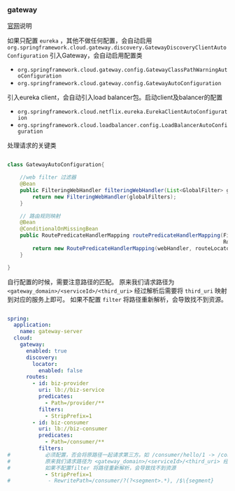 ###  gateway

[官网](https://spring.io/projects/spring-cloud-gateway#learn)说明

如果只配置 `eureka` ，其他不做任何配置，会自动启用 `org.springframework.cloud.gateway.discovery.GatewayDiscoveryClientAutoConfiguration`
引入Gateway，会自动启用配置类

- `org.springframework.cloud.gateway.config.GatewayClassPathWarningAutoConfiguration`
- `org.springframework.cloud.gateway.config.GatewayAutoConfiguration`

引入eureka client，会自动引入load balancer包。启动client及balancer的配置

- `org.springframework.cloud.netflix.eureka.EurekaClientAutoConfiguration`
- `org.springframework.cloud.loadbalancer.config.LoadBalancerAutoConfiguration`

处理请求的关键类
```java

class GatewayAutoConfiguration{

    //web filter 过滤器
    @Bean
    public FilteringWebHandler filteringWebHandler(List<GlobalFilter> globalFilters) {
        return new FilteringWebHandler(globalFilters);
    }

    // 路由规则映射
    @Bean
    @ConditionalOnMissingBean
    public RoutePredicateHandlerMapping routePredicateHandlerMapping(FilteringWebHandler webHandler,
                                                                     RouteLocator routeLocator, GlobalCorsProperties globalCorsProperties, Environment environment) {
        return new RoutePredicateHandlerMapping(webHandler, routeLocator, globalCorsProperties, environment);
    }

}
```

自行配置的时候，需要注意路径的匹配。
原来我们请求路径为 `<gateway_domain>/<serviceId>/<third_uri>` 经过解析后需要将 `third_uri` 映射到对应的服务上即可。
如果不配置 `filter` 将路径重新解析，会导致找不到资源。

```yaml

spring:
  application:
    name: gateway-server
  cloud:
    gateway:
      enabled: true
      discovery:
        locator:
          enabled: false
      routes:
        - id: biz-provider
          uri: lb://biz-service
          predicates:
            - Path=/provider/**
          filters:
            - StripPrefix=1
        - id: biz-consumer
          uri: lb://biz-consumer
          predicates:
            - Path=/consumer/**
          filters:
#           必须配置，否会将原路径一起请求第三方。如 /consumer/hello/1 -> /consumer/hello/1
#           原来我们请求路径为 <gateway_domain>/<serviceId>/<third_uri> 经过解析后需要将 third_uri 映射到对应的服务上即可。
#           如果不配置filter 将路径重新解析，会导致找不到资源
            - StripPrefix=1
#            - RewritePath=/consumer/?(?<segment>.*), /$\{segment}

```